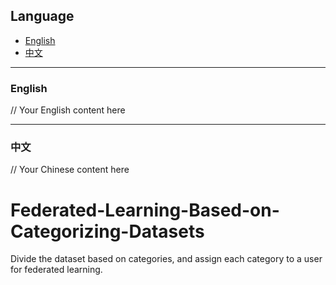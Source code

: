 ## Language

- [English](#english)
- [中文](#中文)

---

### English

// Your English content here

---

### 中文

// Your Chinese content here

# Federated-Learning-Based-on-Categorizing-Datasets
 Divide the dataset based on categories, and assign each category to a user for federated learning.
